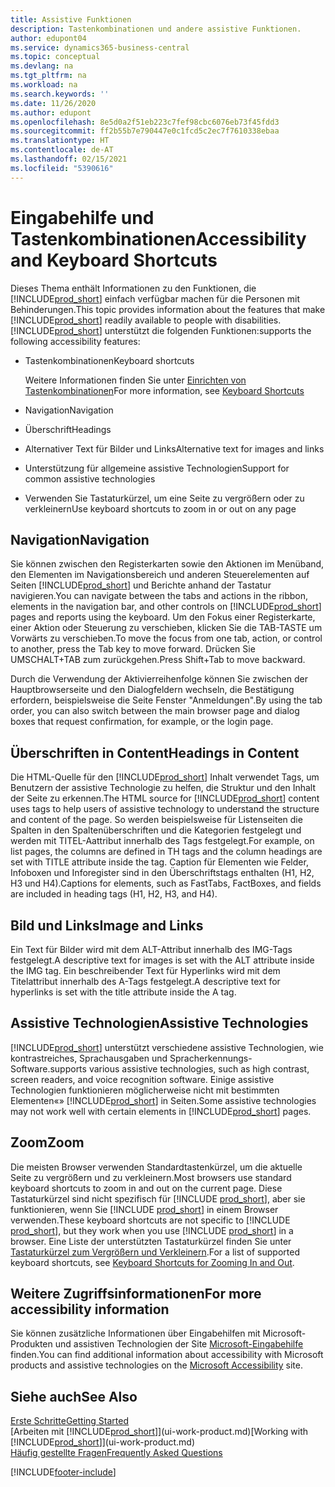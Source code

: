 ```yaml
---
title: Assistive Funktionen
description: Tastenkombinationen und andere assistive Funktionen.
author: edupont04
ms.service: dynamics365-business-central
ms.topic: conceptual
ms.devlang: na
ms.tgt_pltfrm: na
ms.workload: na
ms.search.keywords: ''
ms.date: 11/26/2020
ms.author: edupont
ms.openlocfilehash: 8e5d0a2f51eb223c7fef98cbc6076eb73f45fdd3
ms.sourcegitcommit: ff2b55b7e790447e0c1fcd5c2ec7f7610338ebaa
ms.translationtype: HT
ms.contentlocale: de-AT
ms.lasthandoff: 02/15/2021
ms.locfileid: "5390616"
---
```

# <a name="accessibility-and-keyboard-shortcuts"></a><span data-ttu-id="50468-103">Eingabehilfe und Tastenkombinationen</span><span class="sxs-lookup"><span data-stu-id="50468-103">Accessibility and Keyboard Shortcuts</span></span>

<span data-ttu-id="50468-104">Dieses Thema enthält Informationen zu den Funktionen, die [!INCLUDE[prod_short](includes/prod_short.md)] einfach verfügbar machen für die Personen mit Behinderungen.</span><span class="sxs-lookup"><span data-stu-id="50468-104">This topic provides information about the features that make [!INCLUDE[prod_short](includes/prod_short.md)] readily available to people with disabilities.</span></span> [!INCLUDE[prod_short](includes/prod_short.md)] <span data-ttu-id="50468-105">unterstützt die folgenden Funktionen:</span><span class="sxs-lookup"><span data-stu-id="50468-105">supports the following accessibility features:</span></span>  

- <span data-ttu-id="50468-106">Tastenkombinationen</span><span class="sxs-lookup"><span data-stu-id="50468-106">Keyboard shortcuts</span></span>

    <span data-ttu-id="50468-107">Weitere Informationen finden Sie unter [Einrichten von Tastenkombinationen](keyboard-shortcuts.md)</span><span class="sxs-lookup"><span data-stu-id="50468-107">For more information, see [Keyboard Shortcuts](keyboard-shortcuts.md)</span></span>

- <span data-ttu-id="50468-108">Navigation</span><span class="sxs-lookup"><span data-stu-id="50468-108">Navigation</span></span>  

- <span data-ttu-id="50468-109">Überschrift</span><span class="sxs-lookup"><span data-stu-id="50468-109">Headings</span></span>  

- <span data-ttu-id="50468-110">Alternativer Text für Bilder und Links</span><span class="sxs-lookup"><span data-stu-id="50468-110">Alternative text for images and links</span></span>  

- <span data-ttu-id="50468-111">Unterstützung für allgemeine assistive Technologien</span><span class="sxs-lookup"><span data-stu-id="50468-111">Support for common assistive technologies</span></span>  

- <span data-ttu-id="50468-112">Verwenden Sie Tastaturkürzel, um eine Seite zu vergrößern oder zu verkleinern</span><span class="sxs-lookup"><span data-stu-id="50468-112">Use keyboard shortcuts to zoom in or out on any page</span></span>

<!-- moved to separate article
##  <a name="Keyboard"></a> Keyboard Shortcuts in the browser
 [!INCLUDE[prod_short](includes/prod_short.md)] supports the keyboard shortcuts that are supported by most web browsers. The keyboard shortcuts described here refer to the U.S. keyboard layout. The layout of the keys on other keyboards may not correspond exactly to the keys on a U.S. keyboard.  

|To do this|Press|  
|----------------|-----------|  
|To move focus to the next or previous control or element on a page, such as buttons, fields, or items in a list.|Tab, Shift+Tab|  
|To enable or access the element or control that is in focus.|Enter|  
|To scroll items up and down in a list.|Up Arrow, Down Arrow|  
|To scroll columns of an item left and right in a list.|Left Arrow, Right Arrow|  
|To open a drop-down list or look up a value for a field.|Alt+Down Arrow|  
|To move focus to the next element outside the list.|Ctrl + Enter|  
|To see the transactions that resulted in a calculated value in a field.|Alt+Right Arrow|  

-->

## <a name="navigation"></a><a name="Navigation"></a> <span data-ttu-id="50468-113">Navigation</span><span class="sxs-lookup"><span data-stu-id="50468-113">Navigation</span></span>  
 <span data-ttu-id="50468-114">Sie können zwischen den Registerkarten sowie den Aktionen im Menüband, den Elementen im Navigationsbereich und anderen Steuerelementen auf Seiten [!INCLUDE[prod_short](includes/prod_short.md)] und Berichte anhand der Tastatur navigieren.</span><span class="sxs-lookup"><span data-stu-id="50468-114">You can navigate between the tabs and actions in the ribbon, elements in the navigation bar, and other controls on [!INCLUDE[prod_short](includes/prod_short.md)] pages and reports using the keyboard.</span></span> <span data-ttu-id="50468-115">Um den Fokus einer Registerkarte, einer Aktion oder Steuerung zu verschieben, klicken Sie die TAB-TASTE um Vorwärts zu verschieben.</span><span class="sxs-lookup"><span data-stu-id="50468-115">To move the focus from one tab, action, or control to another, press the Tab key to move forward.</span></span> <span data-ttu-id="50468-116">Drücken Sie UMSCHALT+TAB zum zurückgehen.</span><span class="sxs-lookup"><span data-stu-id="50468-116">Press Shift+Tab to move backward.</span></span>  

 <span data-ttu-id="50468-117">Durch die Verwendung der Aktivierreihenfolge können Sie zwischen der Hauptbrowserseite und den Dialogfeldern wechseln, die Bestätigung erfordern, beispielsweise die Seite Fenster "Anmeldungen".</span><span class="sxs-lookup"><span data-stu-id="50468-117">By using the tab order, you can also switch between the main browser page and dialog boxes that request confirmation, for example, or the login page.</span></span>  

## <a name="headings-in-content"></a><a name="Headings"></a> <span data-ttu-id="50468-118">Überschriften in Content</span><span class="sxs-lookup"><span data-stu-id="50468-118">Headings in Content</span></span>
 
 <span data-ttu-id="50468-119">Die HTML-Quelle für den [!INCLUDE[prod_short](includes/prod_short.md)] Inhalt verwendet Tags, um Benutzern der assistive Technologie zu helfen, die Struktur und den Inhalt der Seite zu erkennen.</span><span class="sxs-lookup"><span data-stu-id="50468-119">The HTML source for [!INCLUDE[prod_short](includes/prod_short.md)] content uses tags to help users of assistive technology to understand the structure and content of the page.</span></span> <span data-ttu-id="50468-120">So werden beispielsweise für Listenseiten die Spalten in den Spaltenüberschriften und die Kategorien festgelegt und werden mit TITEL-Aattribut innerhalb des Tags festgelegt.</span><span class="sxs-lookup"><span data-stu-id="50468-120">For example, on list pages, the columns are defined in TH tags and the column headings are set with TITLE attribute inside the tag.</span></span> <span data-ttu-id="50468-121">Caption für Elementen wie Felder, Infoboxen und Inforegister sind in den Überschriftstags enthalten (H1, H2, H3 und H4).</span><span class="sxs-lookup"><span data-stu-id="50468-121">Captions for elements, such as FastTabs, FactBoxes, and fields are included in heading tags (H1, H2, H3, and H4).</span></span>  

## <a name="image-and-links"></a><a name="Images"></a> <span data-ttu-id="50468-122">Bild und Links</span><span class="sxs-lookup"><span data-stu-id="50468-122">Image and Links</span></span>

 <span data-ttu-id="50468-123">Ein Text für Bilder wird mit dem ALT-Attribut innerhalb des IMG-Tags festgelegt.</span><span class="sxs-lookup"><span data-stu-id="50468-123">A descriptive text for images is set with the ALT attribute inside the IMG tag.</span></span> <span data-ttu-id="50468-124">Ein beschreibender Text für Hyperlinks wird mit dem Titelattribut innerhalb des A-Tags festgelegt.</span><span class="sxs-lookup"><span data-stu-id="50468-124">A descriptive text for hyperlinks is set with the title attribute inside the A tag.</span></span>  

## <a name="assistive-technologies"></a><a name="AssistiveTech"></a> <span data-ttu-id="50468-125">Assistive Technologien</span><span class="sxs-lookup"><span data-stu-id="50468-125">Assistive Technologies</span></span>

[!INCLUDE[prod_short](includes/prod_short.md)] <span data-ttu-id="50468-126">unterstützt verschiedene assistive Technologien, wie kontrastreiches, Sprachausgaben und Spracherkennungs-Software.</span><span class="sxs-lookup"><span data-stu-id="50468-126">supports various assistive technologies, such as high contrast, screen readers, and voice recognition software.</span></span> <span data-ttu-id="50468-127">Einige assistive Technologien funktionieren möglicherweise nicht mit bestimmten Elementen«» [!INCLUDE[prod_short](includes/prod_short.md)] in Seiten.</span><span class="sxs-lookup"><span data-stu-id="50468-127">Some assistive technologies may not work well with certain elements in [!INCLUDE[prod_short](includes/prod_short.md)] pages.</span></span>  

## <a name="zoom"></a><a name="zoom"></a> <span data-ttu-id="50468-128">Zoom</span><span class="sxs-lookup"><span data-stu-id="50468-128">Zoom</span></span>

<span data-ttu-id="50468-129">Die meisten Browser verwenden Standardtastenkürzel, um die aktuelle Seite zu vergrößern und zu verkleinern.</span><span class="sxs-lookup"><span data-stu-id="50468-129">Most browsers use standard keyboard shortcuts to zoom in and out on the current page.</span></span> <span data-ttu-id="50468-130">Diese Tastaturkürzel sind nicht spezifisch für [!INCLUDE [prod_short](includes/prod_short.md)], aber sie funktionieren, wenn Sie [!INCLUDE [prod_short](includes/prod_short.md)] in einem Browser verwenden.</span><span class="sxs-lookup"><span data-stu-id="50468-130">These keyboard shortcuts are not specific to [!INCLUDE [prod_short](includes/prod_short.md)], but they work when you use [!INCLUDE [prod_short](includes/prod_short.md)] in a browser.</span></span> <span data-ttu-id="50468-131">Eine Liste der unterstützten Tastaturkürzel finden Sie unter [Tastaturkürzel zum Vergrößern und Verkleinern](keyboard-shortcuts.md#zoomshortcuts).</span><span class="sxs-lookup"><span data-stu-id="50468-131">For a list of supported keyboard shortcuts, see [Keyboard Shortcuts for Zooming In and Out](keyboard-shortcuts.md#zoomshortcuts).</span></span>  

## <a name="for-more-accessibility-information"></a><span data-ttu-id="50468-132">Weitere Zugriffsinformationen</span><span class="sxs-lookup"><span data-stu-id="50468-132">For more accessibility information</span></span>

<span data-ttu-id="50468-133">Sie können zusätzliche Informationen über Eingabehilfen mit Microsoft-Produkten und assistiven Technologien der Site [Microsoft-Eingabehilfe](https://go.microsoft.com/fwlink/?LinkId=262160) finden.</span><span class="sxs-lookup"><span data-stu-id="50468-133">You can find additional information about accessibility with Microsoft products and assistive technologies on the [Microsoft Accessibility](https://go.microsoft.com/fwlink/?LinkId=262160) site.</span></span>

## <a name="see-also"></a><span data-ttu-id="50468-134">Siehe auch</span><span class="sxs-lookup"><span data-stu-id="50468-134">See Also</span></span>

[<span data-ttu-id="50468-135">Erste Schritte</span><span class="sxs-lookup"><span data-stu-id="50468-135">Getting Started</span></span>](product-get-started.md)  
<span data-ttu-id="50468-136">[Arbeiten mit [!INCLUDE[prod_short](includes/prod_short.md)]](ui-work-product.md)</span><span class="sxs-lookup"><span data-stu-id="50468-136">[Working with [!INCLUDE[prod_short](includes/prod_short.md)]](ui-work-product.md)</span></span>  
[<span data-ttu-id="50468-137">Häufig gestellte Fragen</span><span class="sxs-lookup"><span data-stu-id="50468-137">Frequently Asked Questions</span></span>](across-faq.md)  


[!INCLUDE[footer-include](includes/footer-banner.md)]